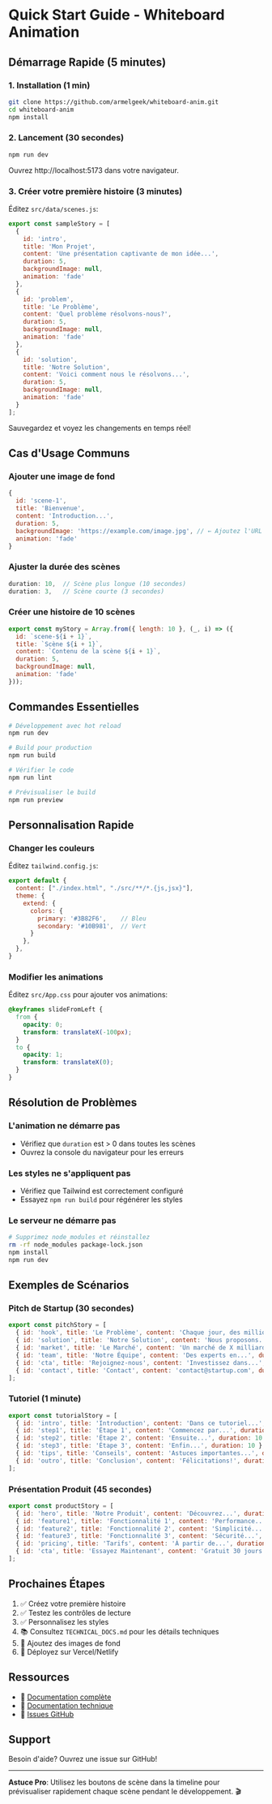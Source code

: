 # Quick Start Guide - Whiteboard Animation

## Démarrage Rapide (5 minutes)

### 1. Installation (1 min)

```bash
git clone https://github.com/armelgeek/whiteboard-anim.git
cd whiteboard-anim
npm install
```

### 2. Lancement (30 secondes)

```bash
npm run dev
```

Ouvrez http://localhost:5173 dans votre navigateur.

### 3. Créer votre première histoire (3 minutes)

Éditez `src/data/scenes.js`:

```javascript
export const sampleStory = [
  {
    id: 'intro',
    title: 'Mon Projet',
    content: 'Une présentation captivante de mon idée...',
    duration: 5,
    backgroundImage: null,
    animation: 'fade'
  },
  {
    id: 'problem',
    title: 'Le Problème',
    content: 'Quel problème résolvons-nous?',
    duration: 5,
    backgroundImage: null,
    animation: 'fade'
  },
  {
    id: 'solution',
    title: 'Notre Solution',
    content: 'Voici comment nous le résolvons...',
    duration: 5,
    backgroundImage: null,
    animation: 'fade'
  }
];
```

Sauvegardez et voyez les changements en temps réel!

## Cas d'Usage Communs

### Ajouter une image de fond

```javascript
{
  id: 'scene-1',
  title: 'Bienvenue',
  content: 'Introduction...',
  duration: 5,
  backgroundImage: 'https://example.com/image.jpg', // ← Ajoutez l'URL ici
  animation: 'fade'
}
```

### Ajuster la durée des scènes

```javascript
duration: 10,  // Scène plus longue (10 secondes)
duration: 3,   // Scène courte (3 secondes)
```

### Créer une histoire de 10 scènes

```javascript
export const myStory = Array.from({ length: 10 }, (_, i) => ({
  id: `scene-${i + 1}`,
  title: `Scène ${i + 1}`,
  content: `Contenu de la scène ${i + 1}`,
  duration: 5,
  backgroundImage: null,
  animation: 'fade'
}));
```

## Commandes Essentielles

```bash
# Développement avec hot reload
npm run dev

# Build pour production
npm run build

# Vérifier le code
npm run lint

# Prévisualiser le build
npm run preview
```

## Personnalisation Rapide

### Changer les couleurs

Éditez `tailwind.config.js`:

```javascript
export default {
  content: ["./index.html", "./src/**/*.{js,jsx}"],
  theme: {
    extend: {
      colors: {
        primary: '#3B82F6',    // Bleu
        secondary: '#10B981',  // Vert
      }
    },
  },
}
```

### Modifier les animations

Éditez `src/App.css` pour ajouter vos animations:

```css
@keyframes slideFromLeft {
  from {
    opacity: 0;
    transform: translateX(-100px);
  }
  to {
    opacity: 1;
    transform: translateX(0);
  }
}
```

## Résolution de Problèmes

### L'animation ne démarre pas
- Vérifiez que `duration` est > 0 dans toutes les scènes
- Ouvrez la console du navigateur pour les erreurs

### Les styles ne s'appliquent pas
- Vérifiez que Tailwind est correctement configuré
- Essayez `npm run build` pour régénérer les styles

### Le serveur ne démarre pas
```bash
# Supprimez node_modules et réinstallez
rm -rf node_modules package-lock.json
npm install
npm run dev
```

## Exemples de Scénarios

### Pitch de Startup (30 secondes)

```javascript
export const pitchStory = [
  { id: 'hook', title: 'Le Problème', content: 'Chaque jour, des millions...', duration: 5 },
  { id: 'solution', title: 'Notre Solution', content: 'Nous proposons...', duration: 5 },
  { id: 'market', title: 'Le Marché', content: 'Un marché de X milliards...', duration: 5 },
  { id: 'team', title: 'Notre Équipe', content: 'Des experts en...', duration: 5 },
  { id: 'cta', title: 'Rejoignez-nous', content: 'Investissez dans...', duration: 5 },
  { id: 'contact', title: 'Contact', content: 'contact@startup.com', duration: 5 }
];
```

### Tutoriel (1 minute)

```javascript
export const tutorialStory = [
  { id: 'intro', title: 'Introduction', content: 'Dans ce tutoriel...', duration: 8 },
  { id: 'step1', title: 'Étape 1', content: 'Commencez par...', duration: 10 },
  { id: 'step2', title: 'Étape 2', content: 'Ensuite...', duration: 10 },
  { id: 'step3', title: 'Étape 3', content: 'Enfin...', duration: 10 },
  { id: 'tips', title: 'Conseils', content: 'Astuces importantes...', duration: 10 },
  { id: 'outro', title: 'Conclusion', content: 'Félicitations!', duration: 12 }
];
```

### Présentation Produit (45 secondes)

```javascript
export const productStory = [
  { id: 'hero', title: 'Notre Produit', content: 'Découvrez...', duration: 7 },
  { id: 'feature1', title: 'Fonctionnalité 1', content: 'Performance...', duration: 8 },
  { id: 'feature2', title: 'Fonctionnalité 2', content: 'Simplicité...', duration: 8 },
  { id: 'feature3', title: 'Fonctionnalité 3', content: 'Sécurité...', duration: 8 },
  { id: 'pricing', title: 'Tarifs', content: 'À partir de...', duration: 7 },
  { id: 'cta', title: 'Essayez Maintenant', content: 'Gratuit 30 jours', duration: 7 }
];
```

## Prochaines Étapes

1. ✅ Créez votre première histoire
2. ✅ Testez les contrôles de lecture
3. ✅ Personnalisez les styles
4. 📚 Consultez `TECHNICAL_DOCS.md` pour les détails techniques
5. 🎨 Ajoutez des images de fond
6. 🚀 Déployez sur Vercel/Netlify

## Ressources

- 📖 [Documentation complète](README.md)
- 🔧 [Documentation technique](TECHNICAL_DOCS.md)
- 💬 [Issues GitHub](https://github.com/armelgeek/whiteboard-anim/issues)

## Support

Besoin d'aide? Ouvrez une issue sur GitHub!

---

**Astuce Pro**: Utilisez les boutons de scène dans la timeline pour prévisualiser rapidement chaque scène pendant le développement. 🎬
